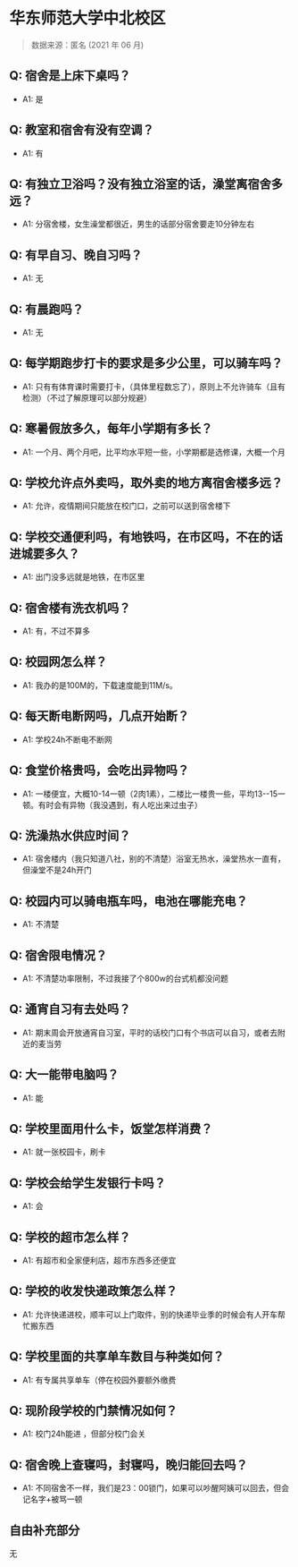 # 华东师范大学中北校区

> 数据来源：匿名 (2021 年 06 月)

## Q: 宿舍是上床下桌吗？

- A1: 是

## Q: 教室和宿舍有没有空调？

- A1: 有

## Q: 有独立卫浴吗？没有独立浴室的话，澡堂离宿舍多远？

- A1: 分宿舍楼，女生澡堂都很近，男生的话部分宿舍要走10分钟左右

## Q: 有早自习、晚自习吗？

- A1: 无

## Q: 有晨跑吗？

- A1: 无

## Q: 每学期跑步打卡的要求是多少公里，可以骑车吗？

- A1: 只有有体育课时需要打卡，（具体里程数忘了），原则上不允许骑车（且有检测）（不过了解原理可以部分规避）

## Q: 寒暑假放多久，每年小学期有多长？

- A1: 一个月、两个月吧，比平均水平短一些，小学期都是选修课，大概一个月

## Q: 学校允许点外卖吗，取外卖的地方离宿舍楼多远？

- A1: 允许，疫情期间只能放在校门口，之前可以送到宿舍楼下

## Q: 学校交通便利吗，有地铁吗，在市区吗，不在的话进城要多久？

- A1: 出门没多远就是地铁，在市区里

## Q: 宿舍楼有洗衣机吗？

- A1: 有，不过不算多

## Q: 校园网怎么样？

- A1: 我办的是100M的，下载速度能到11M/s。

## Q: 每天断电断网吗，几点开始断？

- A1: 学校24h不断电不断网

## Q: 食堂价格贵吗，会吃出异物吗？

- A1: 一楼便宜，大概10-14一顿（2肉1素），二楼比一楼贵一些，平均13--15一顿。有时会有异物（我没遇到，有人吃出来过虫子）

## Q: 洗澡热水供应时间？

- A1: 宿舍楼内（我只知道八社，别的不清楚）浴室无热水，澡堂热水一直有，但澡堂不是24h开门

## Q: 校园内可以骑电瓶车吗，电池在哪能充电？

- A1: 不清楚

## Q: 宿舍限电情况？

- A1: 不清楚功率限制，不过我接了个800w的台式机都没问题

## Q: 通宵自习有去处吗？

- A1: 期末周会开放通宵自习室，平时的话校门口有个书店可以自习，或者去附近的麦当劳

## Q: 大一能带电脑吗？

- A1: 能

## Q: 学校里面用什么卡，饭堂怎样消费？

- A1: 就一张校园卡，刷卡

## Q: 学校会给学生发银行卡吗？

- A1: 会

## Q: 学校的超市怎么样？

- A1: 有超市和全家便利店，超市东西多还便宜

## Q: 学校的收发快递政策怎么样？

- A1: 允许快递进校，顺丰可以上门取件，别的快递毕业季的时候会有人开车帮忙搬东西

## Q: 学校里面的共享单车数目与种类如何？

- A1: 有专属共享单车（停在校园外要额外缴费

## Q: 现阶段学校的门禁情况如何？

- A1: 校门24h能进 ，但部分校门会关

## Q: 宿舍晚上查寝吗，封寝吗，晚归能回去吗？

- A1: 不同宿舍不一样，我们是23：00锁门，如果可以吵醒阿姨可以回去，但会记名字+被骂一顿

## 自由补充部分

无
